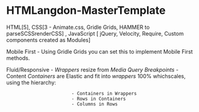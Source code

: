 # HTMLangdon-MasterTemplate
HTML[5], CSS[3 - Animate.css, Gridle Grids, HAMMER to parseSCSSrenderCSS] , JavaScript [ jQuery,  Velocity, Require, Custom components created as Modules]


Mobile First - Using Gridle Grids you can set this to implement Mobile First methods.

Fluid/Responsive - _Wrappers_ resize from _Media Query Breakpoints_
                      -Content _Containers_ are Elastic and fit into _wrappers_ 100% whichscales, using the hierarchy:
                            
                            - Containers in Wrappers
                            - Rows in Containers
                            - Columns in Rows
